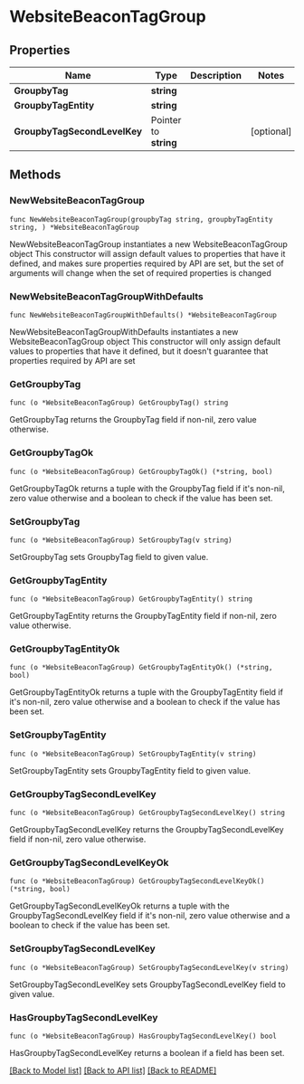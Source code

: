 # WebsiteBeaconTagGroup

## Properties

Name | Type | Description | Notes
------------ | ------------- | ------------- | -------------
**GroupbyTag** | **string** |  | 
**GroupbyTagEntity** | **string** |  | 
**GroupbyTagSecondLevelKey** | Pointer to **string** |  | [optional] 

## Methods

### NewWebsiteBeaconTagGroup

`func NewWebsiteBeaconTagGroup(groupbyTag string, groupbyTagEntity string, ) *WebsiteBeaconTagGroup`

NewWebsiteBeaconTagGroup instantiates a new WebsiteBeaconTagGroup object
This constructor will assign default values to properties that have it defined,
and makes sure properties required by API are set, but the set of arguments
will change when the set of required properties is changed

### NewWebsiteBeaconTagGroupWithDefaults

`func NewWebsiteBeaconTagGroupWithDefaults() *WebsiteBeaconTagGroup`

NewWebsiteBeaconTagGroupWithDefaults instantiates a new WebsiteBeaconTagGroup object
This constructor will only assign default values to properties that have it defined,
but it doesn't guarantee that properties required by API are set

### GetGroupbyTag

`func (o *WebsiteBeaconTagGroup) GetGroupbyTag() string`

GetGroupbyTag returns the GroupbyTag field if non-nil, zero value otherwise.

### GetGroupbyTagOk

`func (o *WebsiteBeaconTagGroup) GetGroupbyTagOk() (*string, bool)`

GetGroupbyTagOk returns a tuple with the GroupbyTag field if it's non-nil, zero value otherwise
and a boolean to check if the value has been set.

### SetGroupbyTag

`func (o *WebsiteBeaconTagGroup) SetGroupbyTag(v string)`

SetGroupbyTag sets GroupbyTag field to given value.


### GetGroupbyTagEntity

`func (o *WebsiteBeaconTagGroup) GetGroupbyTagEntity() string`

GetGroupbyTagEntity returns the GroupbyTagEntity field if non-nil, zero value otherwise.

### GetGroupbyTagEntityOk

`func (o *WebsiteBeaconTagGroup) GetGroupbyTagEntityOk() (*string, bool)`

GetGroupbyTagEntityOk returns a tuple with the GroupbyTagEntity field if it's non-nil, zero value otherwise
and a boolean to check if the value has been set.

### SetGroupbyTagEntity

`func (o *WebsiteBeaconTagGroup) SetGroupbyTagEntity(v string)`

SetGroupbyTagEntity sets GroupbyTagEntity field to given value.


### GetGroupbyTagSecondLevelKey

`func (o *WebsiteBeaconTagGroup) GetGroupbyTagSecondLevelKey() string`

GetGroupbyTagSecondLevelKey returns the GroupbyTagSecondLevelKey field if non-nil, zero value otherwise.

### GetGroupbyTagSecondLevelKeyOk

`func (o *WebsiteBeaconTagGroup) GetGroupbyTagSecondLevelKeyOk() (*string, bool)`

GetGroupbyTagSecondLevelKeyOk returns a tuple with the GroupbyTagSecondLevelKey field if it's non-nil, zero value otherwise
and a boolean to check if the value has been set.

### SetGroupbyTagSecondLevelKey

`func (o *WebsiteBeaconTagGroup) SetGroupbyTagSecondLevelKey(v string)`

SetGroupbyTagSecondLevelKey sets GroupbyTagSecondLevelKey field to given value.

### HasGroupbyTagSecondLevelKey

`func (o *WebsiteBeaconTagGroup) HasGroupbyTagSecondLevelKey() bool`

HasGroupbyTagSecondLevelKey returns a boolean if a field has been set.


[[Back to Model list]](../README.md#documentation-for-models) [[Back to API list]](../README.md#documentation-for-api-endpoints) [[Back to README]](../README.md)


